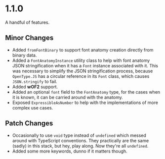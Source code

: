 # 1.1.0

A handful of features.

## Minor Changes

* Added `fromFontBinary` to support font anatomy creation
  directly from binary data.
* Added a `FontAnatomyInstance` utility class to help with
  font anatomy JSON stringification when it has a `Font`
  instance associated with it. This was necessary to simplify
  the JSON stringification process, because `OpenType.JS` has
  a circular reference in its `Font` class, which causes
  `JSON.stringify` to fail.
* Added **wOF2** support.
* Added an optional `font` field to the `FontAnatomy` type,
  for the cases when it is known, it can be carried around
  with the anatomy.
* Exposed `ExpressibleAsNumber` to help with the
  implementations of more complex use cases.

## Patch Changes

* Occasionally to use `void` type instead of `undefined`
  which messed around with TypeScript conventions. They
  practically are the same (sadly) in this stack, but hey,
  play along. Now they're all `undefined`.
* Added some more keywords, dunno if it matters though.
